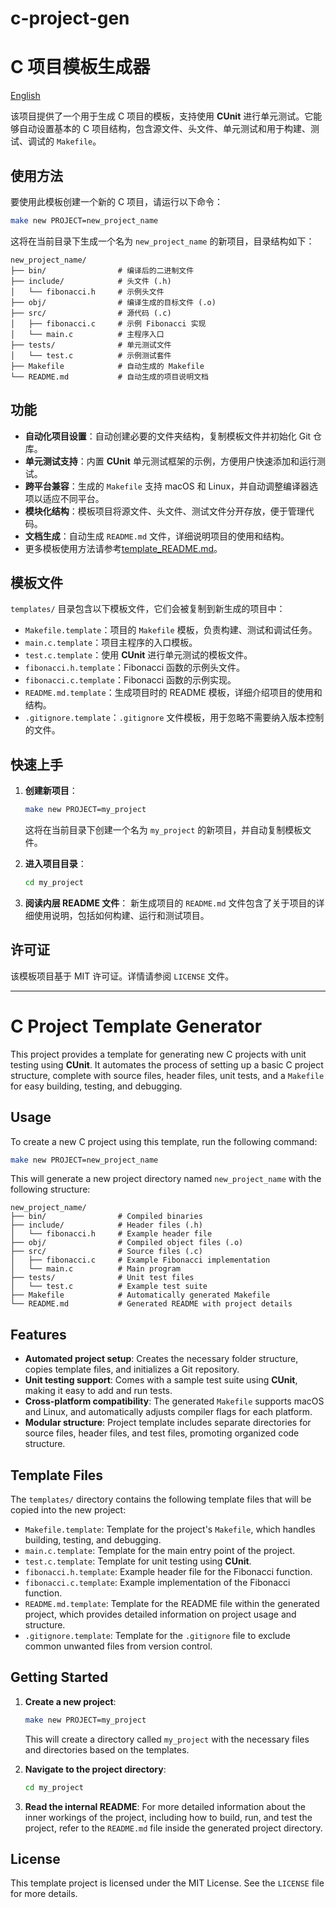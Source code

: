 # c-project-gen 
# C 项目模板生成器

[English](#c-project-template-generator)

该项目提供了一个用于生成 C 项目的模板，支持使用 **CUnit** 进行单元测试。它能够自动设置基本的 C 项目结构，包含源文件、头文件、单元测试和用于构建、测试、调试的 `Makefile`。

## 使用方法

要使用此模板创建一个新的 C 项目，请运行以下命令：

```bash
make new PROJECT=new_project_name
```

这将在当前目录下生成一个名为 `new_project_name` 的新项目，目录结构如下：

```
new_project_name/
├── bin/                # 编译后的二进制文件
├── include/            # 头文件 (.h)
│   └── fibonacci.h     # 示例头文件
├── obj/                # 编译生成的目标文件 (.o)
├── src/                # 源代码 (.c)
│   ├── fibonacci.c     # 示例 Fibonacci 实现
│   └── main.c          # 主程序入口
├── tests/              # 单元测试文件
│   └── test.c          # 示例测试套件
├── Makefile            # 自动生成的 Makefile
└── README.md           # 自动生成的项目说明文档
```

## 功能

- **自动化项目设置**：自动创建必要的文件夹结构，复制模板文件并初始化 Git 仓库。
- **单元测试支持**：内置 **CUnit** 单元测试框架的示例，方便用户快速添加和运行测试。
- **跨平台兼容**：生成的 `Makefile` 支持 macOS 和 Linux，并自动调整编译器选项以适应不同平台。
- **模块化结构**：模板项目将源文件、头文件、测试文件分开存放，便于管理代码。
- **文档生成**：自动生成 `README.md` 文件，详细说明项目的使用和结构。
- 更多模板使用方法请参考[template_README.md](template_README.md)。

## 模板文件

`templates/` 目录包含以下模板文件，它们会被复制到新生成的项目中：

- `Makefile.template`：项目的 `Makefile` 模板，负责构建、测试和调试任务。
- `main.c.template`：项目主程序的入口模板。
- `test.c.template`：使用 **CUnit** 进行单元测试的模板文件。
- `fibonacci.h.template`：Fibonacci 函数的示例头文件。
- `fibonacci.c.template`：Fibonacci 函数的示例实现。
- `README.md.template`：生成项目时的 README 模板，详细介绍项目的使用和结构。
- `.gitignore.template`：`.gitignore` 文件模板，用于忽略不需要纳入版本控制的文件。

## 快速上手

1. **创建新项目**：

   ```bash
   make new PROJECT=my_project
   ```

   这将在当前目录下创建一个名为 `my_project` 的新项目，并自动复制模板文件。

2. **进入项目目录**：

   ```bash
   cd my_project
   ```

3. **阅读内层 README 文件**：
   新生成项目的 `README.md` 文件包含了关于项目的详细使用说明，包括如何构建、运行和测试项目。

## 许可证

该模板项目基于 MIT 许可证。详情请参阅 `LICENSE` 文件。

---

# C Project Template Generator

This project provides a template for generating new C projects with unit testing using **CUnit**. It automates the process of setting up a basic C project structure, complete with source files, header files, unit tests, and a `Makefile` for easy building, testing, and debugging.

## Usage

To create a new C project using this template, run the following command:

```bash
make new PROJECT=new_project_name
```

This will generate a new project directory named `new_project_name` with the following structure:

```
new_project_name/
├── bin/                # Compiled binaries
├── include/            # Header files (.h)
│   └── fibonacci.h     # Example header file
├── obj/                # Compiled object files (.o)
├── src/                # Source files (.c)
│   ├── fibonacci.c     # Example Fibonacci implementation
│   └── main.c          # Main program
├── tests/              # Unit test files
│   └── test.c          # Example test suite
├── Makefile            # Automatically generated Makefile
└── README.md           # Generated README with project details
```

## Features

- **Automated project setup**: Creates the necessary folder structure, copies template files, and initializes a Git repository.
- **Unit testing support**: Comes with a sample test suite using **CUnit**, making it easy to add and run tests.
- **Cross-platform compatibility**: The generated `Makefile` supports macOS and Linux, and automatically adjusts compiler flags for each platform.
- **Modular structure**: Project template includes separate directories for source files, header files, and test files, promoting organized code structure.

## Template Files

The `templates/` directory contains the following template files that will be copied into the new project:

- `Makefile.template`: Template for the project's `Makefile`, which handles building, testing, and debugging.
- `main.c.template`: Template for the main entry point of the project.
- `test.c.template`: Template for unit testing using **CUnit**.
- `fibonacci.h.template`: Example header file for the Fibonacci function.
- `fibonacci.c.template`: Example implementation of the Fibonacci function.
- `README.md.template`: Template for the README file within the generated project, which provides detailed information on project usage and structure.
- `.gitignore.template`: Template for the `.gitignore` file to exclude common unwanted files from version control.

## Getting Started

1. **Create a new project**:

   ```bash
   make new PROJECT=my_project
   ```

   This will create a directory called `my_project` with the necessary files and directories based on the templates.

2. **Navigate to the project directory**:

   ```bash
   cd my_project
   ```

3. **Read the internal README**:
   For more detailed information about the inner workings of the project, including how to build, run, and test the project, refer to the `README.md` file inside the generated project directory.

## License

This template project is licensed under the MIT License. See the `LICENSE` file for more details.
